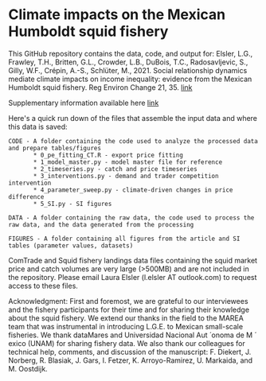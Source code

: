 # Climate impacts on the Mexican Humboldt squid fishery

This GitHub repository contains the data, code, and output for:
Elsler, L.G., Frawley, T.H., Britten, G.L., Crowder, L.B., DuBois, T.C., Radosavljevic, S., Gilly, W.F., Crépin, A.-S., Schlüter, M., 2021. Social relationship dynamics mediate climate impacts on income inequality: evidence from the Mexican Humboldt squid fishery. Reg Environ Change 21, 35. [link](https://doi.org/10.1007/s10113-021-01747-5)

Supplementary information available here [link](https://static-content.springer.com/esm/art%3A10.1007%2Fs10113-021-01747-5/MediaObjects/10113_2021_1747_MOESM1_ESM.pdf)

Here's a quick run down of the files that assemble the input data and where this data is saved:
    
    CODE - A folder containing the code used to analyze the processed data and prepare tables/figures
           * 0_pe_fitting_CT.R - export price fitting
           * 1_model_master.py - model master file for reference
           * 2_timeseries.py - catch and price timeseries 
           * 3_interventions.py - demand and trader competition intervention
           * 4_parameter_sweep.py - climate-driven changes in price difference 
           * 5_SI.py - SI figures

    DATA - A folder containing the raw data, the code used to process the raw data, and the data generated from the processing
    
    FIGURES - A folder containing all figures from the article and SI tables (parameter values, datasets)


ComTrade and Squid fishery landings data files containing the squid market price and catch volumes are very large (>500MB) and are not included in the repository. Please email Laura Elsler (l.elsler AT outlook.com) to request access to these files.

Acknowledgment: First and foremost, we are grateful to our interviewees and the fishery participants for their time and for sharing their knowledge about the squid fishery. We extend our thanks in the field to the MAREA team that was instrumental in introducing L.G.E. to Mexican small-scale fisheries. We thank dataMares and Universidad Nacional Aut ́ onoma de M ́ exico (UNAM) for sharing fishery data. We also thank our colleagues for technical help, comments, and discussion of the manuscript: F. Diekert, J. Norberg, R. Blasiak, J. Gars, I. Fetzer, K. Arroyo-Ramirez, U. Markaida, and M. Oostdijk.


